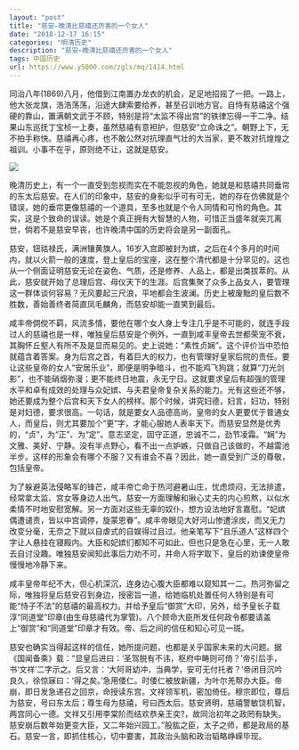 ```yaml
---
layout: "post"
title: "慈安—晚清比慈禧还厉害的一个女人"
date: "2018-12-17 16:15"
categories: "明清历史"
description: "慈安—晚清比慈禧还厉害的一个女人"
tags: 中国历史
url: https://www.y5000.com/zgls/mq/1414.html
---
```






同治八年(1869)八月，他借到江南置办龙衣的机会，足足地招摇了一把。一路上，他大张龙旗，浩浩荡荡，沿途大肆索要给养，甚至召训地方官。自恃有慈禧这个强硬的靠山，置满朝文武于不顾，特别是将“太监不得出宫”的铁律忘得一干二净。结果山东巡抚丁宝桢一上奏，虽然慈禧有意袒护，但慈安“立命诛之”。朝野上下，无不拍手称快。慈禧再心疼，也不敢公然对抗理直气壮的大当家，更不敢对抗煌煌之祖训。小事不在乎，原则绝不让，这就是慈安。

![](https://img.y5000.com/uploads/allimg/130628/2-13062R202422Z.jpg)

  
晚清历史上，有一个一直受到忽视而实在不能忽视的角色，她就是和慈禧共同垂帘的东太后慈安。在人们的印象中，慈安的身影似乎可有可无，她的存在仿佛就是个错误，她的垂帘更像慈禧的一个道具，至多也就是个令人同情和可怜的角色。其实，这是个致命的误读。她是个真正拥有大智慧的人物，可惜正当盛年就突兀离世，倘若不是慈安早丧，也许晚清中国的历史将会是另一副面孔。  
  
慈安，钮祜禄氏，满洲镶黄旗人。16岁入宫即被封为嫔，之后在4个多月的时间内，就以火箭一般的速度，登上皇后的宝座，这在整个清代都是十分罕见的。这也从一个侧面证明慈安无论在姿色、气质，还是修养、人品上，都是出类拔萃的。从此，慈安就开始了总理后宫、母仪天下的生涯。后宫集聚了众多上品女人，要管理这一群体谈何容易？无风要起三尺浪，平地都会生波澜。历史上被废黜的皇后数不胜数，善始善终者简直凤毛麟角，而慈安却能一直笑到最后。  
  
咸丰帝倜傥不羁，风流多情，要他在哪个女人身上专注几乎是不可能的，就连手段过人的慈禧也是一样，唯独皇后慈安是个例外，一直到咸丰皇帝去世都荣宠不衰，其胸怀丘壑人有所不及是显而易见的。史上说她：“素性贞娴”。这个评价当中恐怕就蕴含着答案。身为后宫之首，有着巨大的权力，也有管理好皇家后院的责任。要让这些皇帝的女人“安居乐业”，即便是明争暗斗，也不能鸡飞狗跳；就算“刀光剑影”，也不能硝烟弥漫；更不能终日地震，永无宁日。这就要求皇后有超强的管理水平和卓有成效的处理与众妃嫔、与夫君皇帝复杂关系的能力。光有这些还不够，她还要成为整个后宫和天下女人的榜样。那个时候，讲究妇德，妇言，妇功，特别是对妇德，要求很高。一句话，就是要女人品德高尚，皇帝的女人更要优于普通女人，而皇后，则尤其要加个“更”字，才能心服她人表率天下。而慈安显然是优秀的，“贞”，为“正”、为“定”。意志坚定，固守正道，忠诚不二，劲节凌霜。“娴”为文雅、美好、宁静。没有半点野心，看不出一点妒嫉，只做自己该做的，不越雷池半步。这样的形象会有哪个不服？又有谁会不喜？因此，她一直受到广泛的尊敬，包括皇帝。  
  
为了躲避英法侵略军的锋芒，咸丰帝亡命于热河避暑山庄，忧虑烦闷，无法排遣，经常拿太监、宫女等身边人出气。慈安一方面理解和揪心丈夫的内心煎熬，以似水柔情不时地安慰宽解。另一方面对这些无辜的奴仆，想方设法地好言嘉慰。“妃嫔偶遭谴责，皆以中宫调停，旋蒙恩眷”。咸丰帝眼见大好河山惨遭涂炭，而又无力改变分毫，无奈之下就以自虐式的自娱得过且过。他亲笔写下“且乐道人”这样四个字让人悬挂在寝殿内。大臣和妃嫔们都知不可如此，但也只是急在心里，无一人敢去自讨没趣。唯独慈安闻知此事后力劝不可，并命人将字取下，皇后的劝谏使皇帝慢慢地冷静下来。  
  
咸丰皇帝年纪不大，但心机深沉，连身边心腹大臣都难以窥知其一二。热河弥留之际，唯独将皇后慈安召到身边，授密旨一道，给她临机处置任何人特别是有可能“恃子不法”的慈禧的最高权力。并给予皇后“御赏”大印，另外，给予皇长子载淳“同道堂”印章(由生母慈禧代为掌管)。八个顾命大臣所发任何政令都要请盖上“御赏”和“同道堂”印章才有效。帝、后之间的信任和知心可见一斑。  
  
慈安也确实当得起这样的信任，她所提问题，也都是关乎国家未来的大问题。据《国闻备乘》载：“显皇后进曰：‘圣驾脱有不讳，枢府中畴则可倚？’帝引后手，书‘文祥’二字示之。后又言：‘大阿哥幼冲，当典学，安可无付托者？’帝闭目沉吟良久，徐惊寐曰：‘得之矣。’急用倭仁。时倭仁被放新疆，为叶尔羌帮办大臣。帝崩，即日发急递召之回京，命授读东宫。文祥领军机，密加倚任。穆宗即位，尊后为慈安，号曰东太后；尊生母为慈禧，号曰西太后。慈安贤明，慈禧警敏饶机智，两宫同心一德。文祥又引用李棠阶而结欢恭亲王奕?，故同治初年之政罔有缺失。慈安崩后数年始更变大臣，又二年始兴园工。”股肱之臣，太子之师，都是政局的基石。慈安一言，即抓住核心，切中要害，其政治头脑和政治韬略峥嵘毕现。
